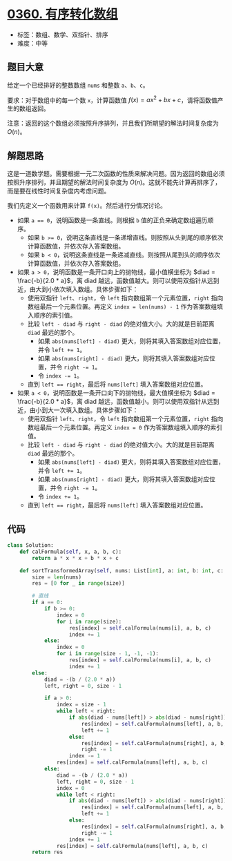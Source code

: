 # [0360. 有序转化数组](https://leetcode.cn/problems/sort-transformed-array/)

- 标签：数组、数学、双指针、排序
- 难度：中等

## 题目大意

给定一个已经排好的整数数组 `nums` 和整数 `a`、`b`、`c`。

要求：对于数组中的每一个数 `x`，计算函数值 $f(x) = ax^2 + bx + c$，请将函数值产生的数组返回。

注意：返回的这个数组必须按照升序排列，并且我们所期望的解法时间复杂度为 $O(n)$。

## 解题思路

这是一道数学题。需要根据一元二次函数的性质来解决问题。因为返回的数组必须按照升序排列，并且期望的解法时间复杂度为 $O(n)$。这就不能先计算再排序了，而是要在线性时间复杂度内考虑问题。

我们先定义一个函数用来计算 `f(x)`。然后进行分情况讨论。

- 如果 `a == 0`，说明函数是一条直线。则根据 `b` 值的正负来确定数组遍历顺序。
  - 如果 `b >= 0`，说明这条直线是一条递增直线。则按照从头到尾的顺序依次计算函数值，并依次存入答案数组。
  - 如果 `b < 0`，说明这条直线是一条递减直线。则按照从尾到头的顺序依次计算函数值，并依次存入答案数组。
- 如果 `a > 0`，说明函数是一条开口向上的抛物线，最小值横坐标为 $diad = \frac{-b}{2.0 * a}$，离 diad 越远，函数值越大。则可以使用双指针从远到近，由大到小依次填入数组。具体步骤如下：
  - 使用双指针 `left`、`right`，令 `left` 指向数组第一个元素位置，`right` 指向数组最后一个元素位置。再定义 `index = len(nums) - 1` 作为答案数组填入顺序的索引值。
  - 比较 `left - diad` 与 `right - diad` 的绝对值大小。大的就是目前距离 `diad` 最远的那个。
    - 如果 `abs(nums[left] - diad)` 更大，则将其填入答案数组对应位置，并令 `left += 1`。
    - 如果 `abs(nums[right] - diad)` 更大，则将其填入答案数组对应位置，并令 `right -= 1`。
    - 令 `index -= 1`。
  - 直到 `left == right`，最后将 `nums[left]` 填入答案数组对应位置。
- 如果 `a < 0`，说明函数是一条开口向下的抛物线，最大值横坐标为 $diad = \frac{-b}{2.0 * a}$，离 diad 越远，函数值越小。则可以使用双指针从远到近，由小到大一次填入数组。具体步骤如下：
  - 使用双指针 `left`、`right`，令 `left` 指向数组第一个元素位置，`right` 指向数组最后一个元素位置。再定义 `index = 0` 作为答案数组填入顺序的索引值。
  - 比较 `left - diad` 与 `right - diad` 的绝对值大小。大的就是目前距离 `diad` 最远的那个。
    - 如果 `abs(nums[left] - diad)` 更大，则将其填入答案数组对应位置，并令 `left += 1`。
    - 如果 `abs(nums[right] - diad)` 更大，则将其填入答案数组对应位置，并令 `right -= 1`。
    - 令 `index += 1`。
  - 直到 `left == right`，最后将 `nums[left]` 填入答案数组对应位置。

## 代码

```Python
class Solution:
    def calFormula(self, x, a, b, c):
        return a * x * x + b * x + c

    def sortTransformedArray(self, nums: List[int], a: int, b: int, c: int) -> List[int]:
        size = len(nums)
        res = [0 for _ in range(size)]

        # 直线
        if a == 0:
            if b >= 0:
                index = 0
                for i in range(size):
                    res[index] = self.calFormula(nums[i], a, b, c)
                    index += 1
            else:
                index = 0
                for i in range(size - 1, -1, -1):
                    res[index] = self.calFormula(nums[i], a, b, c)
                    index += 1
        else:
            diad = -(b / (2.0 * a))
            left, right = 0, size - 1

            if a > 0:
                index = size - 1
                while left < right:
                    if abs(diad - nums[left]) > abs(diad - nums[right]):
                        res[index] = self.calFormula(nums[left], a, b, c)
                        left += 1
                    else:
                        res[index] = self.calFormula(nums[right], a, b, c)
                        right -= 1
                    index -= 1
                res[index] = self.calFormula(nums[left], a, b, c)
            else:
                diad = -(b / (2.0 * a))
                left, right = 0, size - 1
                index = 0
                while left < right:
                    if abs(diad - nums[left]) > abs(diad - nums[right]):
                        res[index] = self.calFormula(nums[left], a, b, c)
                        left += 1
                    else:
                        res[index] = self.calFormula(nums[right], a, b, c)
                        right -= 1
                    index += 1
                res[index] = self.calFormula(nums[left], a, b, c)
        return res
```

